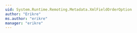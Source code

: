 ```yaml
---
uid: System.Runtime.Remoting.Metadata.XmlFieldOrderOption
author: "Erikre"
ms.author: "erikre"
manager: "erikre"
---
```

